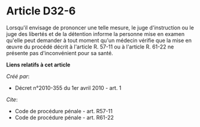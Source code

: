 # Article D32-6

Lorsqu'il envisage de prononcer une telle mesure, le juge d'instruction ou le juge des libertés et de la détention informe la
personne mise en examen qu'elle peut demander à tout moment qu'un médecin vérifie que la mise en œuvre du procédé décrit à
l'article R. 57-11 ou à l'article R. 61-22 ne présente pas d'inconvénient pour sa santé.

**Liens relatifs à cet article**

_Créé par_:

  - Décret n°2010-355 du 1er avril 2010 - art. 1

_Cite_:

  - Code de procédure pénale - art. R57-11
  - Code de procédure pénale - art. R61-22
